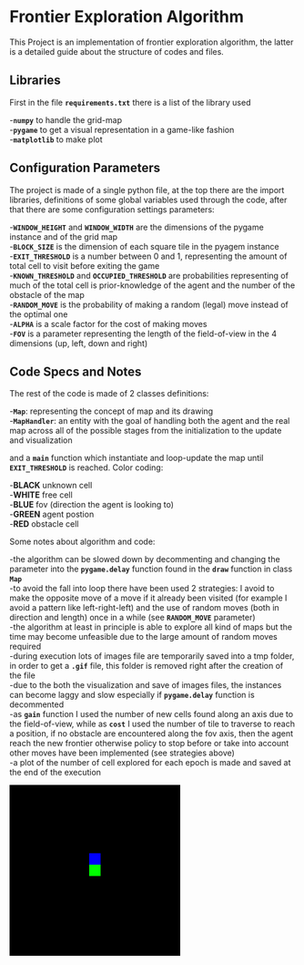 # Frontier Exploration Algorithm
This Project is an implementation of frontier exploration algorithm, the latter is a detailed guide about the structure of codes and files.  

## Libraries
First in the file **`requirements.txt`** there is a list of the library used

-**`numpy`** to handle the grid-map  
-**`pygame`** to get a visual representation in a game-like fashion  
-**`matplotlib`** to make plot

## Configuration Parameters
The project is made of a single python file, at the top there are the import libraries, definitions of some global variables used through the code, after that there are some configuration settings parameters:

-**`WINDOW_HEIGHT`** and **`WINDOW_WIDTH`** are the dimensions of the pygame instance and of the grid map  
-**`BLOCK_SIZE`** is the dimension of each square tile in the pyagem instance  
-**`EXIT_THRESHOLD`** is a number between 0 and 1, representing the amount of total cell to visit before exiting the game  
-**`KNOWN_THRESHOLD`** and **`OCCUPIED_THRESHOLD`** are probabilities representing of much of the total cell is prior-knowledge of the agent and the number of the obstacle of the map  
-**`RANDOM_MOVE`** is the probability of making a random (legal) move instead of the optimal one  
-**`ALPHA`** is a scale factor for the cost of making moves  
-**`FOV`** is a parameter representing the length of the field-of-view in the 4 dimensions (up, left, down and right)

## Code Specs and Notes
The rest of the code is made of 2 classes definitions:

-**`Map`**: representing the concept of map and its drawing  
-**`MapHandler`**: an entity with the goal of handling both the agent and the real map across all of the possible stages from the initialization to the update and visualization

and a **`main`** function which instantiate and loop-update the map until **`EXIT_THRESHOLD`** is reached.
Color coding:

-**BLACK** unknown cell  
-**WHITE** free cell  
-**BLUE** fov (direction the agent is looking to)  
-**GREEN** agent postion  
-**RED** obstacle cell  

Some notes about algorithm and code:

-the algorithm can be slowed down by decommenting and changing the parameter into the **`pygame.delay`** function found in the **`draw`** function in class **`Map`**  
-to avoid the fall into loop there have been used 2 strategies: I avoid to make the opposite move of a move if it already been visited (for example I avoid a pattern like left-right-left) and the use of random moves (both in direction and length) once in a while (see **`RANDOM_MOVE`** parameter)  
-the algorithm at least in principle is able to explore all kind of maps but the time may become unfeasible due to the large amount of random moves required  
-during execution lots of images file are temporarily saved into a tmp folder, in order to get a **`.gif`** file, this folder is removed right after the creation of the file  
-due to the both the visualization and save of images files, the instances can become laggy and slow especially if **`pygame.delay`** function is decommented  
-as **`gain`** function I used the number of new cells found along an axis due to the field-of-view, while as **`cost`** I used the number of tile to traverse to reach a position, if no obstacle are encountered along the fov axis, then the agent reach the new frontier otherwise policy to stop before or take into account other moves have been implemented (see strategies above)  
-a plot of the number of cell explored for each epoch is made and saved at the end of the execution

![exploration](https://github.com/mariodesimone99/agent_exploration/blob/main/exploration.gif)
